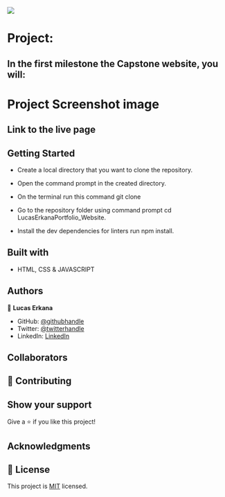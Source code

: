 ![](https://img.shields.io/badge/Microverse-blueviolet)

# Project:

## In the first milestone the Capstone website, you will:


# Project Screenshot image


## Link to the live page



## Getting Started

- Create a local directory that you want to clone the repository.

- Open the command prompt in the created directory.

- On the terminal run this command git clone <link to repository>

- Go to the repository folder using command prompt cd LucasErkanaPortfolio_Website.

- Install the dev dependencies for linters run npm install.

## Built with

- HTML, CSS & JAVASCRIPT 

## Authors

👤 **Lucas Erkana**

- GitHub: [@githubhandle](https://github.com/Lucash2022)
- Twitter: [@twitterhandle](https://twitter.com/@Lucas_David_22)
- LinkedIn: [LinkedIn](https://www.linkedin.com/in/lucas-erkana-b30a0b3b/)

## Collaborators


## 🤝 Contributing



## Show your support

Give a ⭐️ if you like this project!

## Acknowledgments



## 📝 License

This project is [MIT](./LICENSE) licensed.
